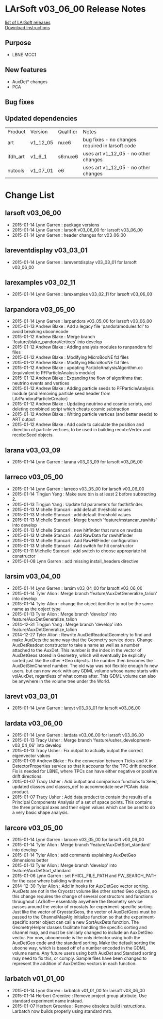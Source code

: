 # LArSoft v03_06_00 Release Notes



[list of LArSoft releases](LArSoft_release_list)  
[Download instructions](http://scisoft.fnal.gov/scisoft/bundles/larsoft/v03_06_00/larsoft-v03_06_00.html)

## Purpose

-   LBNE MCC1

## New features

-   AuxDet\* changes
-   PCA

## Bug fixes

## Updated dependencies

|          |          |           |                                                 |
|----------|----------|-----------|-------------------------------------------------|
| Product  | Version  | Qualifier | Notes                                           |
| art      | v1_12_05 | nu:e6     | bug fixes - no changes required in larsoft code |
| ifdh_art | v1_6_1  | s6:nu:e6  | uses art v1_12_05 - no other changes            |
| nutools  | v1_07_01 | e6        | uses art v1_12_05 - no other changes            |

# Change List

## larsoft v03_06_00

-   2015-01-14 Lynn Garren : package versions
-   2015-01-14 Lynn Garren : larsoft v03_06_00 for larsoft v03_06_00
-   2015-01-14 Lynn Garren : header changes for v03_06_00

## lareventdisplay v03_03_01

-   2015-01-14 Lynn Garren : lareventdisplay v03_03_01 for larsoft v03_06_00

## larexamples v03_02_11

-   2015-01-14 Lynn Garren : larexamples v03_02_11 for larsoft v03_06_00

## larpandora v03_05_00

-   2015-01-14 Lynn Garren : larpandora v03_05_00 for larsoft v03_06_00
-   2015-01-13 Andrew Blake : Add a legacy file 'pandoramodules.fcl' to avoid breaking uboonecode
-   2015-01-12 Andrew Blake : Merge branch 'feature/blake_pandoraVertices' into develop
-   2015-01-12 Andrew Blake : Adding analysis modules to runpandora fcl files
-   2015-01-12 Andrew Blake : Modifying MicroBooNE fcl files
-   2015-01-12 Andrew Blake : Modifying MicroBooNE fcl files
-   2015-01-12 Andrew Blake : updating ParticleAnalysisAlgorithm.cc (equivalent to PFParticleAnalysis module)
-   2015-01-12 Andrew Blake : Expanding the flow of algorithms that neutrino events and vertices
-   2015-01-12 Andrew Blake : Adding particle seeds to PFParticleAnalysis module (and removing particle seed header from LArPandoraParticleCreator)
-   2015-01-12 Andrew Blake : Updating neutrino and cosmic scripts, and deleting combined script which cheats cosmic subtraction
-   2015-01-12 Andrew Blake : Writing particle vertices (and better seeds) to ART output
-   2015-01-12 Andrew Blake : Add code to calculate the position and direction of particle vertices, to be used in building recob::Vertex and recob::Seed objects.

## larana v03_03_09

-   2015-01-14 Lynn Garren : larana v03_03_09 for larsoft v03_06_00

## larreco v03_05_00

-   2015-01-14 Lynn Garren : larreco v03_05_00 for larsoft v03_06_00
-   2015-01-14 Tingjun Yang : Make sure bin is at least 2 before subtracting 2.
-   2015-01-13 Tingjun Yang : Update fcl parameters for fasthitfinder.
-   2015-01-13 Michelle Stancari : add default threshold values
-   2015-01-13 Michelle Stancari : add default threshold values
-   2015-01-13 Michelle Stancari : Merge branch 'feature/mstancar_rawhits' into develop
-   2015-01-13 Michelle Stancari : new hitfinder that runs on rawdata
-   2015-01-13 Michelle Stancari : Add RawData for rawhitfinder
-   2015-01-13 Michelle Stancari : Add RawHitFinder configuration
-   2015-01-13 Michelle Stancari : Add switch for hit constructor
-   2015-01-11 Michelle Stancari : add switch to choose appropriate hit constructor
-   2015-01-08 Lynn Garren : add missing install_headers directive

## larsim v03_04_00

-   2015-01-14 Lynn Garren : larsim v03_04_00 for larsoft v03_06_00
-   2015-01-14 Tyler Alion : Merge branch 'feature/AuxDetGeneralize_talion' into develop
-   2015-01-14 Tyler Alion : change the object itentifier to not be the same name as the object type
-   2015-01-13 Tyler Alion : Merge branch 'develop' into feature/AuxDetGeneralize_talion
-   2014-12-31 Tingjun Yang : Merge branch 'develop' into feature/AuxDetGeneralize_talion
-   2014-12-27 Tyler Alion : Rewrite AuxDetReadoutGeometry to find and make AuxDets the same way that the Geometry service does. Change AuxDetReadout constructor to take a name as well as a number attached to the AuxDet. This number is the index in the vector of AuxDetGeos stored in Geometry, which will eventually be explicitly sorted just like the other \*Geo objects. The number then becomes the AuxDetSimChannel number. The old way was not flexible enough fo new users, but can now work with any GDML volume whose name starts with volAuxDet, regardless of what comes after. This GDML volume can also be anywhere in the volume tree under the World.

## larevt v03_03_01

-   2015-01-14 Lynn Garren : larevt v03_03_01 for larsoft v03_06_00

## lardata v03_06_00

-   2015-01-14 Lynn Garren : lardata v03_06_00 for larsoft v03_06_00
-   2015-01-13 Tracy Usher : Merge branch 'feature/usher_development-v03_04_06' into develop
-   2015-01-13 Tracy Usher : Fix output to actually output the correct eigenvector values
-   2015-01-09 Andrew Blake : Fix the conversion between Ticks and X in DetectorProperties service so that it accounts for the TPC drift direction. Fix is needed for LBNE, where TPCs can have either negative or positive drift directions.
-   2015-01-07 Tracy Usher : Add output and comparison functions to Seed, updated classes and classes_def to accommodate new PCAxis data product.
-   2015-01-07 Tracy Usher : Add data product to contain the results of a Principal Components Analysis of a set of space points. This contains the three principal axes and their eigen values which can be used to do a very basic shape analysis.

## larcore v03_05_00

-   2015-01-14 Lynn Garren : larcore v03_05_00 for larsoft v03_06_00
-   2015-01-14 Tyler Alion : Merge branch 'feature/AuxDetSort_standard' into develop
-   2015-01-14 Tyler Alion : add comments explaining AuxDetGeo dimensions better
-   2015-01-13 Tyler Alion : Merge branch 'develop' into feature/AuxDetSort_standard
-   2015-01-06 Lynn Garren : set FHICL_FILE_PATH and FW_SEARCH_PATH for the case where building without mrb
-   2014-12-30 Tyler Alion : Add in hooks for AuxDetGeo vector sorting. AuxDets are not in the Cryostat volume like other sorted Geo objects, so this change requires the change of several constructors and functions throughout LArSoft— essentially anywhere the Geometry service passes around the vector of cryostats for experiment-specific sorting. Just like the vector of CryostatGeos, the vector of AuxDetGeos must be passed to the ChannelMapAlg initialize function so that the experiment-specific sorter object can call a new SortAuxDets function. The GeometryHelper classes facilitate handling the specific sorting and channel map, and must be similarly changed to include an AuxDetGeo vector. For now, uboonecode is the only detector using both the AuxDetGeo code and the standard sorting. Make the default sorting the uboone way, which is based off of a number encoded in the GDML volume name. Any future users using both AuxDet and Standard sorting may need to fix this, or comply. Sample files have been changed to represent the addition of AuxDetGeo vectors in each function.

## larbatch v01_01_00

-   2015-01-14 Lynn Garren : larbatch v01_01_00 for larsoft v03_06_00
-   2015-01-14 Herbert Greenlee : Remove project group attribute. Use standard experiment name instead.
-   2015-01-07 Herbert Greenlee : Remove obsolete build instructions. Larbatch now builds properly using standard mrb.
